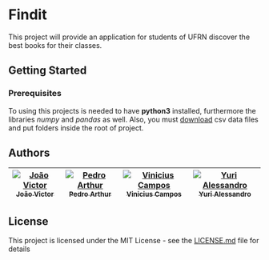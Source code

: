 # Findit

This project will provide an application for students of UFRN discover the best books for their classes.

## Getting Started

### Prerequisites

To using this projects is needed to have **python3** installed, furthermore the libraries *numpy* and *pandas* as well.
Also, you must [download](https://www.dropbox.com/sh/spgbe9db4n34m66/AACjp2BAk3WcE0syXzeEY08Pa?dl=0) csv data files and put folders inside the root of project.
 
## Authors

[![João Victor](https://avatars.githubusercontent.com/jotaves?s=100)<br /><sub>João Victor</sub>](https://github.com/jotaves) | [![Pedro Arthur](https://avatars.githubusercontent.com/pedroarthur-mf?s=100)<br /><sub>Pedro Arthur</sub>](https://github.com/pedroarthur-mf) | [![Vinicius Campos](https://avatars.githubusercontent.com/Vinihcampos?s=100)<br /><sub>Vinicius Campos</sub>](http://viniciuscampos.me) | [![Yuri Alessandro](https://avatars.githubusercontent.com/YuriAlessandro?s=100)<br /><sub>Yuri Alessandro</sub>](https://github.com/YuriAlessandro)
------------ | ------------- | ------------ | ------------- 

## License

This project is licensed under the MIT License - see the [LICENSE.md](LICENSE) file for details
